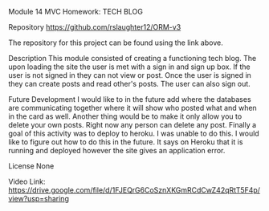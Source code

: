 Module 14 MVC Homework: TECH BLOG

Repository https://github.com/rslaughter12/ORM-v3

The repository for this project can be found using the link above. 

Description This module consisted of creating a functioning tech blog. The upon loading the site the user is met with a sign in and sign up box. If the user is not signed in they can not view or post. Once the user is signed in they can create posts and read other's posts. The user can also sign out.


Future Development
I would like to in the future add where the databases are communicating together where it will show who posted what and when in the card as well. 
Another thing would be to make it only allow you to delete your own posts. Right now any person can delete any post.
Finally a goal of this activity was to deploy to heroku. I was unable to do this. I would like to figure out how to do this in the future. It says on Heroku that it is running and deployed however the site gives an application error. 

License None

Video Link: https://drive.google.com/file/d/1FJEQrG6CoSznXKGmRCdCwZ42qRtT5F4p/view?usp=sharing

